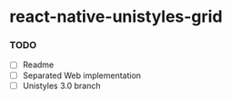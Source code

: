 # react-native-unistyles-grid

### TODO

-   [ ] Readme
-   [ ] Separated Web implementation
-   [ ] Unistyles 3.0 branch
